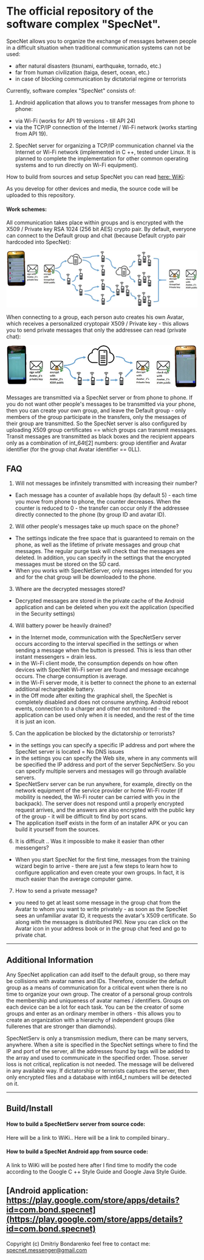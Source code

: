 # The official repository of the software complex "SpecNet".

SpecNet allows you to organize the exchange of messages between people in a difficult situation when traditional communication systems can not be used:
* after natural disasters (tsunami, earthquake, tornado, etc.)
* far from human civilization (taiga, desert, ocean, etc.)
* in case of blocking communication by dictatorial regime or terrorists

Currently, software complex "SpecNet" consists of:
1. Android application that allows you to transfer messages from phone to phone:
* via Wi-Fi (works for API 19 versions - till API 24)
* via the TCP/IP connection of the Internet / Wi-Fi network (works starting from API 19).
2. SpecNet server for organizing a TCP/IP communication channel via the Internet or Wi-Fi network (implemented in C ++, tested under Linux. It is planned to complete the implementation for other common operating systems and to run directly on Wi-Fi equipment).

How to build from sources and setup SpecNet you can read [here: WiKi](https://github.com/DimaBond174/SpecNet/wiki/1.-Setup-SpecNetServ): 

As you develop for other devices and media, the source code will be uploaded to this repository.

#### Work schemes:

All communication takes place within groups and is encrypted with the X509 / Private key RSA 1024 (256 bit AES) crypto pair. By default, everyone can connect to the Default group and chat (because Default crypto pair hardcoded into SpecNet):

![PublicChat](public.png)

When connecting to a group, each person auto creates his own Avatar, which receives a personalized cryptopair X509 / Private key - this allows you to send private messages that only the addressee can read (private chat):

![PrivateChat](private.png)

Messages are transmitted via a SpecNet server or from phone to phone. If you do not want other people's messages to be transmitted via your phone, then you can create your own group, and leave the Default group - only members of the group participate in the transfers, only the messages of their group are transmitted. So the SpecNet server is also configured by uploading X509 group certificates == which groups can transmit messages. Transit messages are transmitted as black boxes and the recipient appears only as a combination of int_64t[2] numbers: group identifier and Avatar identifier (for the group chat Avatar identifier == 0LL).

## FAQ
1. Will not messages be infinitely transmitted with increasing their number?
- Each message has a counter of available hops (by default 5) - each time you move from phone to phone, the counter decreases. When the counter is reduced to 0 - the transfer can occur only if the addressee directly connected to the phone (by group ID and avatar ID).

2. Will other people's messages take up much space on the phone?
- The settings indicate the free space that is guaranteed to remain on the phone, as well as the lifetime of private messages and group chat messages. The regular purge task will check that the messages are deleted. In addition, you can specify in the settings that the encrypted messages must be stored on the SD card.
- When you works with SpecNetServer, only messages intended for you and for the chat group will be downloaded to the phone.

3. Where are the decrypted messages stored?
- Decrypted messages are stored in the private cache of the Android application and can be deleted when you exit the application (specified in the Security settings)

4. Will battery power be heavily drained?
- in the Internet mode, communication with the SpecNetServ server occurs according to the interval specified in the settings or when sending a message when the button is pressed. This is less than other instant messengers = drain less.
- in the Wi-Fi client mode, the consumption depends on how often devices with SpecNet Wi-Fi server are found and message excahnge occurs. The charge consumption is average.
- in the Wi-Fi server mode, it is better to connect the phone to an external additional rechargeable battery.
- in the Off mode after exiting the graphical shell, the SpecNet is completely disabled and does not consume anything. Android reboot events, connection to a charger and other not monitored - the application can be used only when it is needed, and the rest of the time it is just an icon.

5. Can the application be blocked by the dictatorship or terrorists?
- in the settings you can specify a specific IP address and port where the SpecNet server is located = No DNS issues
- in the settings you can specify the Web site, where in any comments will be specified the IP address and port of the server SepcNetServ. So you can specify multiple servers and messages will go through available servers.
- SpecNetServ server can be run anywhere, for example, directly on the network equipment of the service provider or home Wi-Fi router (if mobility is needed, the Wi-Fi router can be carried with you in the backpack). The server does not respond until a properly encrypted request arrives, and the answers are also encrypted with the public key of the group - it will be difficult to find by port scans.
- The application itself exists in the form of an installer APK or you can build it yourself from the sources.

6. It is difficult .. Was it impossible to make it easier than other messengers?
- When you start SpecNet for the first time, messages from the training wizard begin to arrive - there are just a few steps to learn how to configure application and even create your own groups. In fact, it is much easier than the average computer game.

7. How to send a private message?
- you need to get at least some message in the group chat from the Avatar to whom you want to write privately - as soon as the SpecNet sees an unfamiliar avatar ID, it requests the avatar's X509 certificate. So along with the messages is distributed PKI. Now you can click on the Avatar icon in your address book or in the group chat feed and go to private chat.

---
## Additional Information

Any SpecNet application can add itself to the default group, so there may be collisions with avatar names and IDs. Therefore, consider the default group as a means of communication for a critical event when there is no time to organize your own group. The creator of a personal group controls the membership and uniqueness of avatar names / identifiers. Groups on each device can be a lot for each task. You can be the creator of some groups and enter as an ordinary member in others - this allows you to create an organization with a hierarchy of independent groups (like fullerenes that are stronger than diamonds).

SpecNetServ is only a transmission medium, there can be many servers, anywhere. When a site is specified in the SpecNet settings where to find the IP and port of the server, all the addresses found by tags will be added to the array and used to communicate in the specified order. Those. server loss is not critical, replication is not needed. The message will be delivered in any available way.
If dictatorship or terrorists captures the server, then only encrypted files and a database with int64_t numbers will be detected on it.

---
## Build/Install
#### How to build a SpecNetServ server from source code:
Here will be a link to WiKi..
Here will be a link to compiled binary..

#### How to build a SpecNet Android app from source code:
A link to WiKi will be posted here after I find time to modify the code according to the Google C ++ Style Guide and Google Java Style Guide.

[Android application: https://play.google.com/store/apps/details?id=com.bond.specnet](https://play.google.com/store/apps/details?id=com.bond.specnet)
---
  Copyright (c) Dmitriy Bondarenko
  feel free to contact me: specnet.messenger@gmail.com


